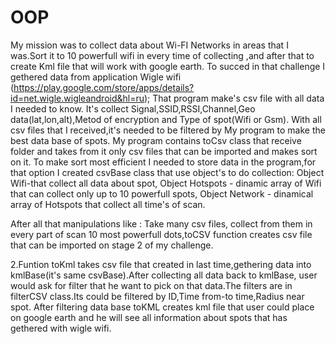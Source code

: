 # OOP
My mission was to collect data about Wi-FI Networks in areas that I was.Sort it to 10 powerfull wifi in every time of collecting ,and after that to create 
Kml file that will work with google earth.
To succed in that challenge I gethered data from application Wigle wifi (https://play.google.com/store/apps/details?id=net.wigle.wigleandroid&hl=ru);
That program make's csv file with all data I needed to know.
It's collect Signal,SSID,RSSI,Channel,Geo data(lat,lon,alt),Metod of encryption and Type of spot(Wifi or Gsm).
With all csv files that I received,it's needed to be filtered by My program to make the best data base of spots.
My program contains toCsv class that receive folder and takes from it only csv files that can be imported and makes sort on it.
To make sort most efficient I needed to store data in the program,for that option I created csvBase class that use object's to do collection:
Object Wifi-that collect all data about spot,
Object Hotspots - dinamic array of Wifi that can collect only up to 10 powerfull spots,
Object Network - dinamical array of Hotspots that collect all time's of scan.

After all that manipulations like :
Take many csv files, collect from them in every part of scan 10 most powerfull dots,toCSV function creates
csv file that can be imported on stage 2 of my challenge.

2.Funtion toKml takes csv file that created in last time,gethering data into  kmlBase(it's same csvBase).After collecting all data back to kmlBase,
user would ask for filter that he want to pick on that data.The filters are in filterCSV class.Its could be filtered by ID,Time from-to time,Radius near spot.
After filtering data base toKML creates kml file that user could place on google earth and he will see all information about spots that has gethered with wigle wifi.

